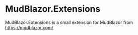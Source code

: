# MudBlazor.Extensions
MudBlazor.Extensions is a small extension for MudBlazor from https://mudblazor.com/

